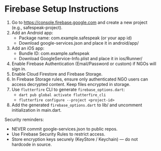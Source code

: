 # Firebase Setup Instructions

1. Go to https://console.firebase.google.com and create a new project (e.g., safespeak-project).
2. Add an Android app:
   - Package name: com.example.safespeak (or your app id)
   - Download google-services.json and place it in android/app/
3. Add an iOS app:
   - Bundle ID: com.example.safespeak
   - Download GoogleService-Info.plist and place it in ios/Runner/
4. Enable Firebase Authentication (Email/Password or custom) if NGOs will sign in.
5. Enable Cloud Firestore and Firebase Storage.
6. In Firebase Storage rules, ensure only authenticated NGO users can access decrypted content. Keep files encrypted in storage.
7. Use `flutterfire` CLI to generate `firebase_options.dart`:
   - `dart pub global activate flutterfire_cli`
   - `flutterfire configure --project <project-id>`
8. Add the generated `firebase_options.dart` to lib/ and uncomment initialization in main.dart.

Security reminders:
- NEVER commit google-services.json to public repos.
- Use Firebase Security Rules to restrict access.
- Store encryption keys securely (KeyStore / Keychain) — do not hardcode in source.
